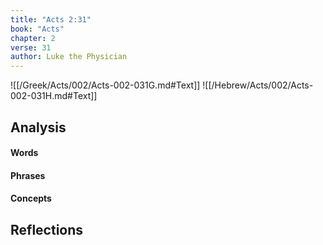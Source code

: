 ```yaml
---
title: "Acts 2:31"
book: "Acts"
chapter: 2
verse: 31
author: Luke the Physician
---
```

![[/Greek/Acts/002/Acts-002-031G.md#Text]]
![[/Hebrew/Acts/002/Acts-002-031H.md#Text]]

## Analysis

#### Words

#### Phrases

#### Concepts

## Reflections
